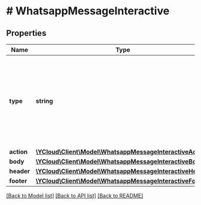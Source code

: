 # # WhatsappMessageInteractive

## Properties

Name | Type | Description | Notes
------------ | ------------- | ------------- | -------------
**type** | **string** | The type of interactive message you want to send. - &#x60;list&#x60;: Use it for List Messages. - &#x60;button&#x60;: Use it for Reply Buttons. |
**action** | [**\YCloud\Client\Model\WhatsappMessageInteractiveAction**](WhatsappMessageInteractiveAction.md) |  |
**body** | [**\YCloud\Client\Model\WhatsappMessageInteractiveBody**](WhatsappMessageInteractiveBody.md) |  |
**header** | [**\YCloud\Client\Model\WhatsappMessageInteractiveHeader**](WhatsappMessageInteractiveHeader.md) |  | [optional]
**footer** | [**\YCloud\Client\Model\WhatsappMessageInteractiveFooter**](WhatsappMessageInteractiveFooter.md) |  | [optional]

[[Back to Model list]](../../README.md#models) [[Back to API list]](../../README.md#endpoints) [[Back to README]](../../README.md)
